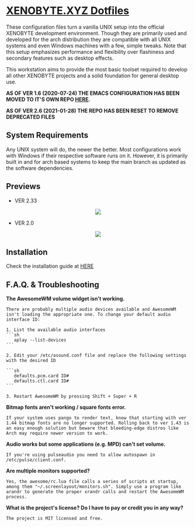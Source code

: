 # [XENOBYTE.XYZ Dotfiles](https://xenobyte.xyz.localhost/projects/?nav=dotfiles)
These configuration files turn a vanilla UNIX setup into the official XENOBYTE development environment.
Though they are primarily used and developed for the arch distribution they are compatible with all UNIX systems and even Windows machines with a few, simple tweaks. Note that this setup emphasizes performance and flexibility over flashiness and secondary features such as desktop effects.

This workstation aims to provide the most basic toolset required to develop all other XENOBYTE projects and a solid foundation for general desktop use. 

**AS OF VER 1.6 (2020-07-24) THE EMACS CONFIGURATION HAS BEEN MOVED TO IT'S OWN REPO [HERE](https://xenobyte.xyz/projects/?nav=hexmacs).**

**AS OF VER 2.6 (2021-01-28) THE REPO HAS BEEN RESET TO REMOVE DEPRECATED FILES**

## System Requirements

Any UNIX system will do, the newer the better. Most configurations work with Windows if their respective software runs on it. However, it is primarily built in and for arch based systems to keep the main branch as updated as the software dependencies.

## Previews

* VER 2.33
<p align="center"><img src="https://i.imgur.com/xuDG0tx.jpg" style="max-width: 720px;"/></p>

* VER 2.0
<p align="center"><img src="https://i.imgur.com/LXxXJkB.jpg" style="max-width: 720px;"/></p>


## Installation
Check the installation guide at [HERE](https://xenobyte.xyz.localhost/projects/?nav=dotfiles)
   
   
   
## F.A.Q. & Troubleshooting

**The AwesomeWM volume widget isn't working.**

    There are probably multiple audio devices available and AwesomeWM isn't loading the appropriate one. To change your default audio interface ID:

    1. List the available audio interfaces
    ```sh
       aplay --list-devices
    ```

    2. Edit your /etc/asound.conf file and replace the following settings with the desired ID
    
    ```sh
       defaults.pcm.card ID#
       defaults.ctl.card ID#
    ```

    3. Restart AwesomeWM by pressing Shift + Super + R


**Bitmap fonts aren't working / square fonts error.**


    If your system uses pango to render text, know that starting with ver 1.44 bitmap fonts are no longer supported. Rolling back to ver 1.43 is an easy enough solution but beware that bleeding-edge distros like Arch may require newer version to work.


**Audio works but some applications (e.g. MPD) can't set volume.**


    If you're using pulseaudio you need to allow autospawn in /etc/pulse/client.conf.


**Are multiple monitors supported?**


    Yes, the awesome/rc.lua file calls a series of scripts at startup, among them "~/.screenlayout/monitors.sh". Simply use a program like arandr to generate the proper xrandr calls and restart the AwesomeWM process.


**What is the project's license? Do I have to pay or credit you in any way?**


    The project is MIT licensed and free. 

